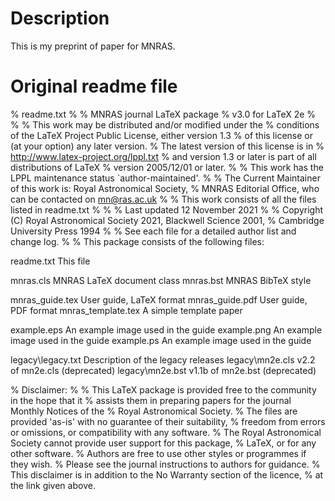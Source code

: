 # Description

This is my preprint of paper for MNRAS. 











# Original readme file

% readme.txt
%
% MNRAS journal LaTeX package
% v3.0 for LaTeX 2e
%
%
% This work may be distributed and/or modified under the
% conditions of the LaTeX Project Public License, either version 1.3
% of this license or (at your option) any later version.
% The latest version of this license is in
%   http://www.latex-project.org/lppl.txt
% and version 1.3 or later is part of all distributions of LaTeX
% version 2005/12/01 or later.
%
% This work has the LPPL maintenance status `author-maintained'.
% 
% The Current Maintainer of this work is: Royal Astronomical Society,
% MNRAS Editorial Office, who can be contacted on mn@ras.ac.uk
%
% This work consists of all the files listed in readme.txt
%
%
% Last updated 12 November 2021
%
% Copyright (C) Royal Astronomical Society 2021, Blackwell Science 2001,
% Cambridge University Press 1994
%
% See each file for a detailed author list and change log.
%
% This package consists of the following files:

readme.txt          This file

mnras.cls           MNRAS LaTeX document class
mnras.bst           MNRAS BibTeX style

mnras_guide.tex     User guide, LaTeX format
mnras_guide.pdf     User guide, PDF format
mnras_template.tex  A simple template paper

example.eps         An example image used in the guide
example.png         An example image used in the guide
example.ps          An example image used in the guide

legacy\legacy.txt   Description of the legacy releases
legacy\mn2e.cls     v2.2 of mn2e.cls (deprecated)
legacy\mn2e.bst     v1.1b of mn2e.bst (deprecated)


% Disclaimer:
%
% This LaTeX package is provided free to the community in the hope that it
% assists them in preparing papers for the journal Monthly Notices of the
% Royal Astronomical Society.
% The files are provided 'as-is' with no guarantee of their suitability,
% freedom from errors or omissions, or compatibility with any software.
% The Royal Astronomical Society cannot provide user support for this package,
% LaTeX, or for any other software.
% Authors are free to use other styles or programmes if they wish.
% Please see the journal instructions to authors for guidance.
% This disclaimer is in addition to the No Warranty section of the licence,
% at the link given above.
